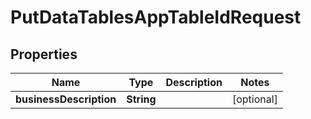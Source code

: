 
# PutDataTablesAppTableIdRequest

## Properties
Name | Type | Description | Notes
------------ | ------------- | ------------- | -------------
**businessDescription** | **String** |  |  [optional]



